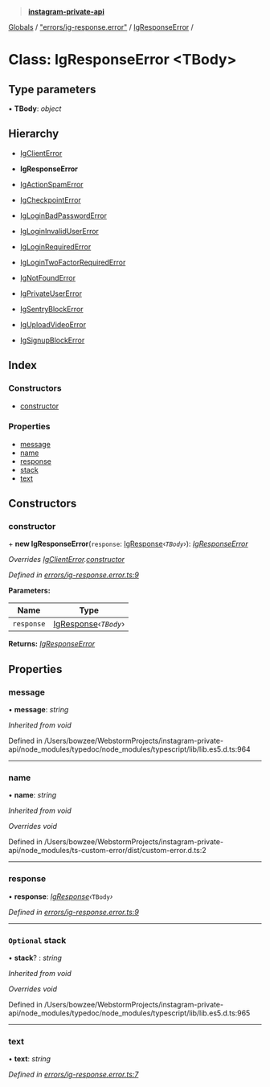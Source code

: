 > **[instagram-private-api](../README.md)**

[Globals](../README.md) / ["errors/ig-response.error"](../modules/_errors_ig_response_error_.md) / [IgResponseError](_errors_ig_response_error_.igresponseerror.md) /

# Class: IgResponseError <**TBody**>

## Type parameters

▪ **TBody**: *object*

## Hierarchy

  * [IgClientError](_errors_ig_client_error_.igclienterror.md)

  * **IgResponseError**

  * [IgActionSpamError](_errors_ig_action_spam_error_.igactionspamerror.md)

  * [IgCheckpointError](_errors_ig_checkpoint_error_.igcheckpointerror.md)

  * [IgLoginBadPasswordError](_errors_ig_login_bad_password_error_.igloginbadpassworderror.md)

  * [IgLoginInvalidUserError](_errors_ig_login_invalid_user_error_.iglogininvalidusererror.md)

  * [IgLoginRequiredError](_errors_ig_login_required_error_.igloginrequirederror.md)

  * [IgLoginTwoFactorRequiredError](_errors_ig_login_two_factor_required_error_.iglogintwofactorrequirederror.md)

  * [IgNotFoundError](_errors_ig_not_found_error_.ignotfounderror.md)

  * [IgPrivateUserError](_errors_ig_private_user_error_.igprivateusererror.md)

  * [IgSentryBlockError](_errors_ig_sentry_block_error_.igsentryblockerror.md)

  * [IgUploadVideoError](_errors_ig_upload_video_error_.iguploadvideoerror.md)

  * [IgSignupBlockError](_errors_ig_signup_block_error_.igsignupblockerror.md)

## Index

### Constructors

* [constructor](_errors_ig_response_error_.igresponseerror.md#constructor)

### Properties

* [message](_errors_ig_response_error_.igresponseerror.md#message)
* [name](_errors_ig_response_error_.igresponseerror.md#name)
* [response](_errors_ig_response_error_.igresponseerror.md#response)
* [stack](_errors_ig_response_error_.igresponseerror.md#optional-stack)
* [text](_errors_ig_response_error_.igresponseerror.md#text)

## Constructors

###  constructor

\+ **new IgResponseError**(`response`: [IgResponse](../modules/_types_common_types_.md#igresponse)‹*`TBody`*›): *[IgResponseError](_errors_ig_response_error_.igresponseerror.md)*

*Overrides [IgClientError](_errors_ig_client_error_.igclienterror.md).[constructor](_errors_ig_client_error_.igclienterror.md#constructor)*

*Defined in [errors/ig-response.error.ts:9](https://github.com/dilame/instagram-private-api/blob/01eb399/src/errors/ig-response.error.ts#L9)*

**Parameters:**

Name | Type |
------ | ------ |
`response` | [IgResponse](../modules/_types_common_types_.md#igresponse)‹*`TBody`*› |

**Returns:** *[IgResponseError](_errors_ig_response_error_.igresponseerror.md)*

## Properties

###  message

• **message**: *string*

*Inherited from void*

Defined in /Users/bowzee/WebstormProjects/instagram-private-api/node_modules/typedoc/node_modules/typescript/lib/lib.es5.d.ts:964

___

###  name

• **name**: *string*

*Inherited from void*

*Overrides void*

Defined in /Users/bowzee/WebstormProjects/instagram-private-api/node_modules/ts-custom-error/dist/custom-error.d.ts:2

___

###  response

• **response**: *[IgResponse](../modules/_types_common_types_.md#igresponse)‹*`TBody`*›*

*Defined in [errors/ig-response.error.ts:9](https://github.com/dilame/instagram-private-api/blob/01eb399/src/errors/ig-response.error.ts#L9)*

___

### `Optional` stack

• **stack**? : *string*

*Inherited from void*

*Overrides void*

Defined in /Users/bowzee/WebstormProjects/instagram-private-api/node_modules/typedoc/node_modules/typescript/lib/lib.es5.d.ts:965

___

###  text

• **text**: *string*

*Defined in [errors/ig-response.error.ts:7](https://github.com/dilame/instagram-private-api/blob/01eb399/src/errors/ig-response.error.ts#L7)*
